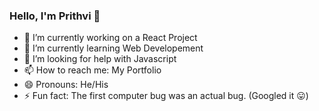 ### Hello, I'm Prithvi 👋


- 🔭 I’m currently working on a React Project
- 🌱 I’m currently learning Web Developement
- 🤔 I’m looking for help with Javascript
- 📫 How to reach me: My Portfolio
- 😄 Pronouns: He/His
- ⚡ Fun fact: The first computer bug was an actual bug. (Googled it 😛)
